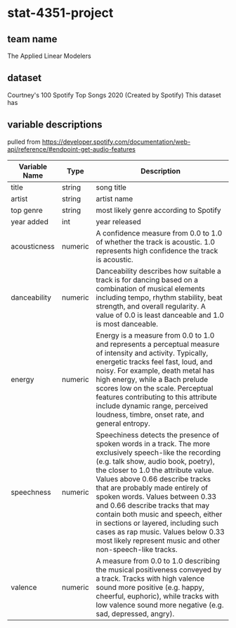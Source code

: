 # stat-4351-project
## team name 
The Applied Linear Modelers

## dataset
Courtney's 100 Spotify Top Songs 2020 (Created by Spotify)
This dataset has

## variable descriptions 
pulled from https://developer.spotify.com/documentation/web-api/reference/#endpoint-get-audio-features

Variable Name | Type | Description
--- | --- | --- 
title | string | song title
artist | string | artist name
top genre | string | most likely genre according to Spotify
year added | int | year released
acousticness | numeric | A confidence measure from 0.0 to 1.0 of whether the track is acoustic. 1.0 represents high confidence the track is acoustic.
danceability | numeric | Danceability describes how suitable a track is for dancing based on a combination of musical elements including tempo, rhythm stability, beat strength, and overall regularity. A value of 0.0 is least danceable and 1.0 is most danceable.
energy | numeric | Energy is a measure from 0.0 to 1.0 and represents a perceptual measure of intensity and activity. Typically, energetic tracks feel fast, loud, and noisy. For example, death metal has high energy, while a Bach prelude scores low on the scale. Perceptual features contributing to this attribute include dynamic range, perceived loudness, timbre, onset rate, and general entropy.
speechness | numeric | Speechiness detects the presence of spoken words in a track. The more exclusively speech-like the recording (e.g. talk show, audio book, poetry), the closer to 1.0 the attribute value. Values above 0.66 describe tracks that are probably made entirely of spoken words. Values between 0.33 and 0.66 describe tracks that may contain both music and speech, either in sections or layered, including such cases as rap music. Values below 0.33 most likely represent music and other non-speech-like tracks.
valence | numeric | A measure from 0.0 to 1.0 describing the musical positiveness conveyed by a track. Tracks with high valence sound more positive (e.g. happy, cheerful, euphoric), while tracks with low valence sound more negative (e.g. sad, depressed, angry).
